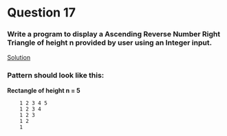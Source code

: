 # Question 17

### Write a program to display a Ascending Reverse Number Right Triangle of height **n** provided by user using an Integer input.

[Solution](/techgig/pattern_17/asc_rev_num_right_triangle.java)

### Pattern should look like this:

**Rectangle of height n = 5**
```
    1 2 3 4 5
    1 2 3 4
    1 2 3
    1 2
    1 
```